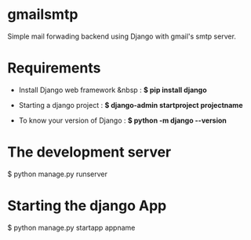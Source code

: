 # gmailsmtp
Simple mail forwading backend using Django with gmail's smtp server.



# Requirements

* Install Django web framework  &nbsp : **$ pip install django**

* Starting a django project      : **$ django-admin startproject projectname**

* To know your version of Django : **$ python -m django --version**

# The development server 

$ python manage.py runserver

# Starting the django App

$ python manage.py startapp appname



